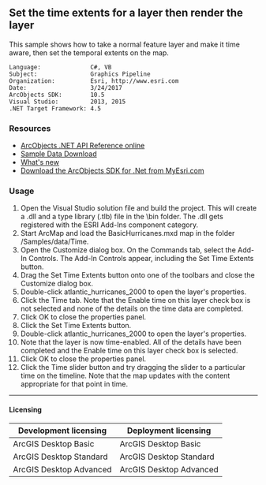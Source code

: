 ## Set the time extents for a layer then render the layer

This sample shows how to take a normal feature layer and make it time aware, then set the temporal extents on the map.  


<!-- TODO: Fill this section below with metadata about this sample-->
```
Language:              C#, VB
Subject:               Graphics Pipeline
Organization:          Esri, http://www.esri.com
Date:                  3/24/2017
ArcObjects SDK:        10.5
Visual Studio:         2013, 2015
.NET Target Framework: 4.5
```

### Resources

* [ArcObjects .NET API Reference online](http://desktop.arcgis.com/en/arcobjects/latest/net/webframe.htm)  
* [Sample Data Download](../../releases)  
* [What's new](http://desktop.arcgis.com/en/arcobjects/latest/net/webframe.htm#05247c04-bfd9-4e36-ae09-bc6e833c3b14.htm)  
* [Download the ArcObjects SDK for .Net from MyEsri.com](https://my.esri.com/)  

### Usage
1. Open the Visual Studio solution file and build the project. This will create a .dll and a type library (.tlb) file in the \bin folder. The .dll gets registered with the ESRI Add-Ins component category.   
1. Start ArcMap and load the BasicHurricanes.mxd map in the folder <Your ArcGIS Developer Kit Install directory>/Samples/data/Time.  
1. Open the Customize dialog box. On the Commands tab, select the Add-In Controls. The Add-In Controls appear, including the Set Time Extents button.   
1. Drag the Set Time Extents button onto one of the toolbars and close the Customize dialog box.  
1. Double-click atlantic_hurricanes_2000 to open the layer's properties.  
1. Click the Time tab. Note that the Enable time on this layer check box is not selected and none of the details on the time data are completed.  
1. Click OK to close the properties panel.  
1. Click the Set Time Extents button.  
1. Double-click atlantic_hurricanes_2000 to open the layer's properties.  
1. Note that the layer is now time-enabled. All of the details have been completed and the Enable time on this layer check box is selected.  
1. Click OK to close the properties panel.  
1. Click the Time slider button and try dragging the slider to a particular time on the timeline. Note that the map updates with the content appropriate for that point in time.  









---------------------------------

#### Licensing  
| Development licensing | Deployment licensing | 
| ------------- | ------------- | 
| ArcGIS Desktop Basic | ArcGIS Desktop Basic |  
| ArcGIS Desktop Standard | ArcGIS Desktop Standard |  
| ArcGIS Desktop Advanced | ArcGIS Desktop Advanced |  


